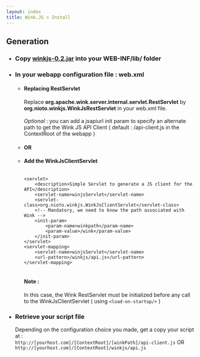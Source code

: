 ```yaml
---
layout: index
title: Wink.JS > Install
---
```


<h2>Generation</h2>

<ul>

<li><h3>Copy <a href="http://sourceforge.net/projects/winkjs/files/v0.2/">winkjs-0.2.jar</a> into your WEB-INF/lib/ folder</h3></li>

<li><h3>In your webapp configuration file : web.xml</h3>
<ul>
<li><h4>Replacing RestServlet</h4>
 Replace <strong>org.apache.wink.server.internal.servlet.RestServlet</strong> by <strong>org.nioto.winkjs.WinkJsRestServlet</strong> in your web.xml file.
 <br /><br />
<em>Optional</em> : you can add a <string>jsapiurl</string> init param to specify an alternate path to get the Wink JS API Client ( default : /api-client.js in the ContextRoot of the webapp )
</li>

<li><h4>OR</h4></li>

<li><h4>Add the WinkJsClientServlet</h4>

<div class="highlight">
<pre>
<code class="xml language-xml" data-lang="xml"> 
&lt;servlet&gt;  
	&lt;description&gt;Simple Servlet to generate a JS client for the API&lt;/description&gt;
	&lt;servlet-name&gt;winjsServlet&lt;/servlet-name&gt;
	&lt;servlet-class&gt;org.nioto.winkjs.WinkJsClientServlet&lt;/servlet-class&gt;
  	&lt;!-- Mandatory, we need to know the path associated with Wink --&gt;
	&lt;init-param&gt;
		&lt;param-name&gt;winkpath&lt;/param-name&gt;
		&lt;param-value&gt;/wink&lt;/param-value&gt;
	&lt;/init-param&gt;
&lt;/servlet&gt;
&lt;servlet-mapping&gt;
	&lt;servlet-name&gt;winjsServlet&lt;/servlet-name&gt;
	&lt;url-pattern&gt;/winkjs/api.js&lt;/url-pattern&gt;
&lt;/servlet-mapping&gt; 
</code>
</pre>
</div>

<h4>Note :</h4>
In this case, the Wink RestServlet must be initialized before any call  to the WinkJsClientServlet ( using  <code>&lt;load-on-startup/&gt;</code> )
</li>
</ul>
</li>

<li><h3>Retrieve your script file</h3>

Depending on the configuration choice you made, get a copy your script at :<br />
		`http://[yourhost.com]/[ContextRoot]/[winkPath]/api-client.js` OR `http://[yourhost.com]/[ContextRoot]/winkjs/api.js`
